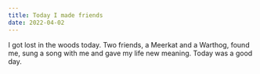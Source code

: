 ```yaml
---
title: Today I made friends
date: 2022-04-02
---
```

I got lost in the woods today. Two friends, a Meerkat and a Warthog, found me,
sung a song with me and gave my life new meaning. Today was a good day.

